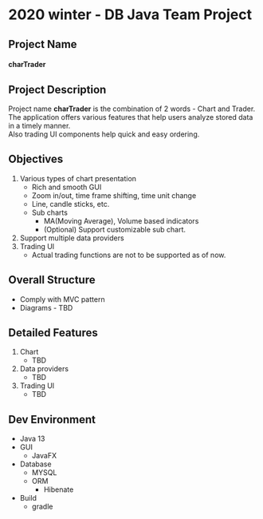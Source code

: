 # 2020 winter - DB Java Team Project

## Project Name
#### charTrader

## Project Description
Project name **charTrader** is the combination of 2 words - Chart and Trader.  
The application offers various features that help users analyze stored data in a timely manner.  
Also trading UI components help quick and easy ordering.     

## Objectives
1. Various types of chart presentation
    * Rich and smooth GUI
    * Zoom in/out, time frame shifting, time unit change
    * Line, candle sticks, etc.
    * Sub charts
        * MA(Moving Average), Volume based indicators
        * (Optional) Support customizable sub chart.
2. Support multiple data providers
3. Trading UI
    * Actual trading functions are not to be supported as of now.

## Overall Structure
* Comply with MVC pattern  
* Diagrams - TBD

## Detailed Features
1. Chart
    * TBD
2. Data providers
    * TBD
3. Trading UI
    * TBD

## Dev Environment
* Java 13
* GUI
    * JavaFX
* Database
    * MYSQL
    * ORM
        * Hibenate
* Build
    * gradle